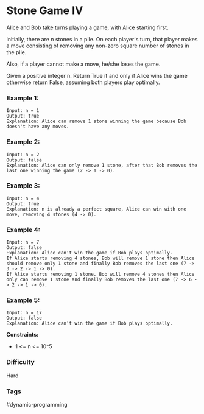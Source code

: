 # Stone Game IV

Alice and Bob take turns playing a game, with Alice starting first.

Initially, there are n stones in a pile. On each player's turn, that player makes a move consisting of removing any non-zero square number of stones in the pile.

Also, if a player cannot make a move, he/she loses the game.

Given a positive integer n. Return True if and only if Alice wins the game otherwise return False, assuming both players play optimally.

### Example 1:

```
Input: n = 1
Output: true
Explanation: Alice can remove 1 stone winning the game because Bob doesn't have any moves.
```

### Example 2:

```
Input: n = 2
Output: false
Explanation: Alice can only remove 1 stone, after that Bob removes the last one winning the game (2 -> 1 -> 0).
```

### Example 3:

```
Input: n = 4
Output: true
Explanation: n is already a perfect square, Alice can win with one move, removing 4 stones (4 -> 0).
```

### Example 4:

```
Input: n = 7
Output: false
Explanation: Alice can't win the game if Bob plays optimally.
If Alice starts removing 4 stones, Bob will remove 1 stone then Alice should remove only 1 stone and finally Bob removes the last one (7 -> 3 -> 2 -> 1 -> 0).
If Alice starts removing 1 stone, Bob will remove 4 stones then Alice only can remove 1 stone and finally Bob removes the last one (7 -> 6 -> 2 -> 1 -> 0).
```

### Example 5:

```
Input: n = 17
Output: false
Explanation: Alice can't win the game if Bob plays optimally.
```

**Constraints:**

- 1 <= n <= 10^5

### Difficulty

Hard

### Tags

#dynamic-programming
